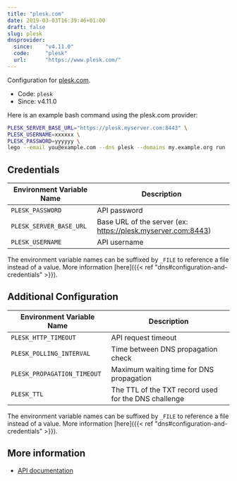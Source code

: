 ```yaml
---
title: "plesk.com"
date: 2019-03-03T16:39:46+01:00
draft: false
slug: plesk
dnsprovider:
  since:    "v4.11.0"
  code:     "plesk"
  url:      "https://www.plesk.com/"
---
```


<!-- THIS DOCUMENTATION IS AUTO-GENERATED. PLEASE DO NOT EDIT. -->
<!-- providers/dns/plesk/plesk.toml -->
<!-- THIS DOCUMENTATION IS AUTO-GENERATED. PLEASE DO NOT EDIT. -->


Configuration for [plesk.com](https://www.plesk.com/).


<!--more-->

- Code: `plesk`
- Since: v4.11.0


Here is an example bash command using the plesk.com provider:

```bash
PLESK_SERVER_BASE_URL="https://plesk.myserver.com:8443" \
PLESK_USERNAME=xxxxxx \
PLESK_PASSWORD=yyyyyy \
lego --email you@example.com --dns plesk --domains my.example.org run
```




## Credentials

| Environment Variable Name | Description |
|-----------------------|-------------|
| `PLESK_PASSWORD` | API password |
| `PLESK_SERVER_BASE_URL` | Base URL of the server (ex: https://plesk.myserver.com:8443) |
| `PLESK_USERNAME` | API username |

The environment variable names can be suffixed by `_FILE` to reference a file instead of a value.
More information [here]({{< ref "dns#configuration-and-credentials" >}}).


## Additional Configuration

| Environment Variable Name | Description |
|--------------------------------|-------------|
| `PLESK_HTTP_TIMEOUT` | API request timeout |
| `PLESK_POLLING_INTERVAL` | Time between DNS propagation check |
| `PLESK_PROPAGATION_TIMEOUT` | Maximum waiting time for DNS propagation |
| `PLESK_TTL` | The TTL of the TXT record used for the DNS challenge |

The environment variable names can be suffixed by `_FILE` to reference a file instead of a value.
More information [here]({{< ref "dns#configuration-and-credentials" >}}).




## More information

- [API documentation](https://www.reg.ru/support/help/api2)

<!-- THIS DOCUMENTATION IS AUTO-GENERATED. PLEASE DO NOT EDIT. -->
<!-- providers/dns/plesk/plesk.toml -->
<!-- THIS DOCUMENTATION IS AUTO-GENERATED. PLEASE DO NOT EDIT. -->
